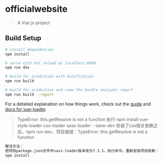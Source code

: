 # officialwebsite

> A Vue.js project

## Build Setup

``` bash
# install dependencies
npm install

# serve with hot reload at localhost:8080
npm run dev

# build for production with minification
npm run build

# build for production and view the bundle analyzer report
npm run build --report
```

For a detailed explanation on how things work, check out the [guide](http://vuejs-templates.github.io/webpack/) and [docs for vue-loader](http://vuejs.github.io/vue-loader).

> TypeError: this.getResolve is not a function
执行 npm install vue-style-loader css-loader sass-loader --save-dev 安装了css相关依赖之后，npm run dev，项目报错：TypeError: this.getResolve is not a function
``` bash
解决方法：
把项目package.json文件中sass-loader版本改为7.3.1。执行命令，重新安装项目依赖：
npm install
```
